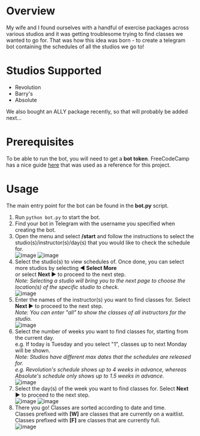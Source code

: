 # Overview
My wife and I found ourselves with a handful of exercise packages across various studios and it was getting troublesome trying to find classes we wanted to go for. That was how this idea was born - to create a telegram bot containing the schedules of all the studios we go to! <br/>

# Studios Supported
- Revolution
- Barry's
- Absolute

We also bought an ALLY package recently, so that will probably be added next...

# Prerequisites
To be able to run the bot, you will need to get a **bot token**. FreeCodeCamp has a nice guide [here](https://www.freecodecamp.org/news/how-to-create-a-telegram-bot-using-python/) that was used as a reference for this project.

# Usage
The main entry point for the bot can be found in the **bot.py** script. <br/>

1. Run `python bot.py` to start the bot. <br/>
2. Find your bot in Telegram with the username you specified when creating the bot. <br/>
3. Open the menu and select **/start** and follow the instructions to select the studio(s)/instructor(s)/day(s) that you would like to check the schedule for. <br/>
![image](https://github.com/XirdneL/exercise-booking-tg-bot/assets/65599524/87d66f9b-9c06-4e26-96f5-c48ab9045232)
![image](https://github.com/XirdneL/exercise-booking-tg-bot/assets/65599524/5ab96f18-1dbb-4071-930e-b8d5db56f2b2)
4. Select the studio(s) to view schedules of. Once done, you can select more studios by selecting **◀️ Select More**<br/>
or select **Next ▶️** to proceed to the next step. <br/>
_Note: Selecting a studio will bring you to the next page to choose the location(s) of the specific studio to check._ <br/>
![image](https://github.com/XirdneL/exercise-booking-tg-bot/assets/65599524/2272e7e3-19c1-4803-a5ff-98391f6ba311)
5. Enter the names of the instructor(s) you want to find classes for. Select **Next ▶️** to proceed to the next step. <br/>
_Note: You can enter "all" to show the classes of all instructors for the studio. <br/>_
![image](https://github.com/XirdneL/exercise-booking-tg-bot/assets/65599524/3c0567d7-a648-4609-8094-576a7f21a1a5)
6. Select the number of weeks you want to find classes for, starting from the current day. <br/>
e.g. If today is Tuesday and you select "1", classes up to next Monday will be shown. <br/>
_Note: Studios have different max dates that the schedules are released for._ <br/>
_e.g. Revolution's schedule shows up to 4 weeks in advance, whereas Absolute's schedule only shows up to 1.5 weeks in advance._ <br/>
![image](https://github.com/XirdneL/exercise-booking-tg-bot/assets/65599524/f7685daa-3e0e-48a4-a329-c0cea283b8c3)
7. Select the day(s) of the week you want to find classes for. Select **Next ▶️** to proceed to the next step. <br/>
![image](https://github.com/XirdneL/exercise-booking-tg-bot/assets/65599524/8b7d43a2-d98e-4e57-8538-9a29a5858f16)
![image](https://github.com/XirdneL/exercise-booking-tg-bot/assets/65599524/e4db223b-c1eb-4771-a46e-769003548664)
8. There you go! Classes are sorted according to date and time. <br/>
Classes prefixed with **[W]** are classes that are currently on a waitlist. <br/>
Classes prefixed with **[F]** are classes that are currently full. <br/>
![image](https://github.com/XirdneL/exercise-booking-tg-bot/assets/65599524/d8f3ff2a-c3f7-4426-997f-8fda1d43ce0f)


